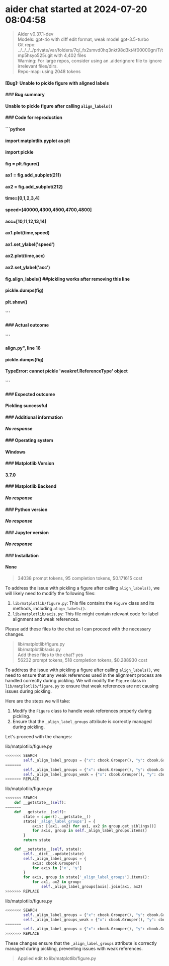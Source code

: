 
# aider chat started at 2024-07-20 08:04:58

> Aider v0.37.1-dev  
> Models: gpt-4o with diff edit format, weak model gpt-3.5-turbo  
> Git repo: ../../../../private/var/folders/7q/_fx2smvd0hq3nkt98d3kt4f00000gn/T/tmp5hsyo525/.git with 4,402 files  
> Warning: For large repos, consider using an .aiderignore file to ignore irrelevant files/dirs.  
> Repo-map: using 2048 tokens  

#### [Bug]: Unable to pickle figure with aligned labels  
#### ### Bug summary  
####   
####  Unable to pickle figure after calling `align_labels()`  
####   
#### ### Code for reproduction  
####   
#### ```python  
#### import matplotlib.pyplot as plt  
#### import pickle  
####   
#### fig = plt.figure()  
#### ax1 = fig.add_subplot(211)  
#### ax2 = fig.add_subplot(212)  
#### time=[0,1,2,3,4]  
#### speed=[40000,4300,4500,4700,4800]  
#### acc=[10,11,12,13,14]  
#### ax1.plot(time,speed)  
#### ax1.set_ylabel('speed')  
#### ax2.plot(time,acc)  
#### ax2.set_ylabel('acc')  
####   
#### fig.align_labels() ##pickling works after removing this line   
####   
#### pickle.dumps(fig)  
#### plt.show()  
#### ```  
####   
####   
#### ### Actual outcome  
#### ```  
#### align.py", line 16  
#### pickle.dumps(fig)  
#### TypeError: cannot pickle 'weakref.ReferenceType' object  
#### ```  
#### ### Expected outcome  
####   
#### Pickling successful  
####   
#### ### Additional information  
####   
#### _No response_  
####   
#### ### Operating system  
####   
#### Windows  
####   
#### ### Matplotlib Version  
####   
#### 3.7.0  
####   
#### ### Matplotlib Backend  
####   
#### _No response_  
####   
#### ### Python version  
####   
#### _No response_  
####   
#### ### Jupyter version  
####   
#### _No response_  
####   
#### ### Installation  
####   
#### None  
> 34038 prompt tokens, 95 completion tokens, $0.171615 cost  

To address the issue with pickling a figure after calling `align_labels()`, we will likely need to modify the following files:

1. `lib/matplotlib/figure.py`: This file contains the `Figure` class and its methods, including `align_labels()`.
2. `lib/matplotlib/axis.py`: This file might contain relevant code for label alignment and weak references.

Please add these files to the chat so I can proceed with the necessary changes.

> lib/matplotlib/figure.py  
> lib/matplotlib/axis.py  
> Add these files to the chat? yes  
> 56232 prompt tokens, 518 completion tokens, $0.288930 cost  

To address the issue with pickling a figure after calling `align_labels()`, we need to ensure that any weak references used in the alignment process are handled correctly during pickling. We will modify the `Figure` class in `lib/matplotlib/figure.py` to ensure that weak references are not causing issues during pickling.

Here are the steps we will take:

1. Modify the `Figure` class to handle weak references properly during pickling.
2. Ensure that the `_align_label_groups` attribute is correctly managed during pickling.

Let's proceed with the changes:

lib/matplotlib/figure.py
```python
<<<<<<< SEARCH
        self._align_label_groups = {"x": cbook.Grouper(), "y": cbook.Grouper()}
=======
        self._align_label_groups = {"x": cbook.Grouper(), "y": cbook.Grouper()}
        self._align_label_groups_weak = {"x": cbook.Grouper(), "y": cbook.Grouper()}
>>>>>>> REPLACE
```

lib/matplotlib/figure.py
```python
<<<<<<< SEARCH
    def __getstate__(self):
=======
    def __getstate__(self):
        state = super().__getstate__()
        state['_align_label_groups'] = {
            axis: [(ax1, ax2) for ax1, ax2 in group.get_siblings()]
            for axis, group in self._align_label_groups.items()
        }
        return state

    def __setstate__(self, state):
        self.__dict__.update(state)
        self._align_label_groups = {
            axis: cbook.Grouper()
            for axis in ['x', 'y']
        }
        for axis, group in state['_align_label_groups'].items():
            for ax1, ax2 in group:
                self._align_label_groups[axis].join(ax1, ax2)
>>>>>>> REPLACE
```

lib/matplotlib/figure.py
```python
<<<<<<< SEARCH
        self._align_label_groups = {"x": cbook.Grouper(), "y": cbook.Grouper()}
        self._align_label_groups_weak = {"x": cbook.Grouper(), "y": cbook.Grouper()}
=======
        self._align_label_groups = {"x": cbook.Grouper(), "y": cbook.Grouper()}
>>>>>>> REPLACE
```

These changes ensure that the `_align_label_groups` attribute is correctly managed during pickling, preventing issues with weak references.

> Applied edit to lib/matplotlib/figure.py  
